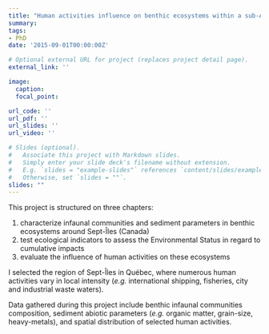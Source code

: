 ```yaml
---
title: "Human activities influence on benthic ecosystems within a sub-Arctic industrial harbour area"
summary:
tags:
- PhD
date: '2015-09-01T00:00:00Z'

# Optional external URL for project (replaces project detail page).
external_link: ''

image:
  caption: 
  focal_point:

url_code: ''
url_pdf: ''
url_slides: ''
url_video: ''

# Slides (optional).
#   Associate this project with Markdown slides.
#   Simply enter your slide deck's filename without extension.
#   E.g. `slides = "example-slides"` references `content/slides/example-slides.md`.
#   Otherwise, set `slides = ""`.
slides: ""
---
```


This project is structured on three chapters:

1. characterize infaunal communities and sediment parameters in benthic ecosystems around Sept-Îles (Canada)
2. test ecological indicators to assess the Environmental Status in regard to cumulative impacts
3. evaluate the influence of human activities on these ecosystems

I selected the region of Sept-Îles in Québec, where numerous human activities vary in local intensity (*e.g.* international shipping, fisheries, city and industrial waste waters).

Data gathered during this project include benthic infaunal communities composition, sediment abiotic parameters (*e.g.* organic matter, grain-size, heavy-metals), and spatial distribution of selected human activities.
